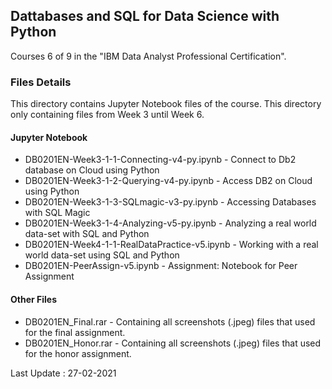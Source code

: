 ## Dattabases and SQL for Data Science with Python
Courses 6 of 9 in the "IBM Data Analyst Professional Certification".

### Files Details
This directory contains Jupyter Notebook files of the course. This directory only containing files from Week 3 until Week 6.

#### Jupyter Notebook
* DB0201EN-Week3-1-1-Connecting-v4-py.ipynb	- Connect to Db2 database on Cloud using Python
* DB0201EN-Week3-1-2-Querying-v4-py.ipynb	- Access DB2 on Cloud using Python
* DB0201EN-Week3-1-3-SQLmagic-v3-py.ipynb	- Accessing Databases with SQL Magic
* DB0201EN-Week3-1-4-Analyzing-v5-py.ipynb	- Analyzing a real world data-set with SQL and Python
* DB0201EN-Week4-1-1-RealDataPractice-v5.ipynb	- Working with a real world data-set using SQL and Python
* DB0201EN-PeerAssign-v5.ipynb			- Assignment: Notebook for Peer Assignment

#### Other Files
* DB0201EN_Final.rar	- Containing all screenshots (.jpeg) files that used for the final assignment.
* DB0201EN_Honor.rar	- Containing all screenshots (.jpeg) files that used for the honor assignment.

Last Update : 27-02-2021